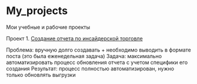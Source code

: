 # My_projects
Мои учебные и рабочие проекты


Проект 1. [Создание отчета по инсайдерской торговле]([url](https://github.com/AOKonovalov/My_projects/blob/main/Создание%20отчета%20по%20инсайдерской%20торговле.ipynb)) 

Проблема: вручную долго создавать + необходимо выводить в формате поста (это была еженедельная задача)
Задача: максимально автоматизировать процесс обновления отчета с учетом специфики его создания
Результат: процесс полностью автоматизирован, нужно только обновлять выгрузки
